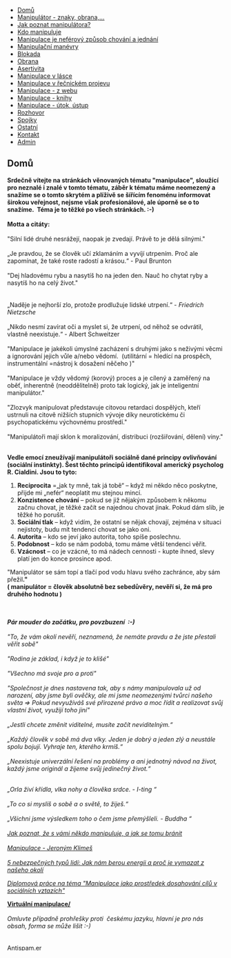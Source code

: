 <ul id="nav">
<li class="nav_element checked_menu" id="nav_Dom">
<a href="/Dom%26%23367%3B.htm" class="menu">Dom&#367;</a></li>
<li class="nav_element" id="nav_Manipultorznakyobrana">
<a href="/Manipul%E1tor-_-znaky%2C-obrana%2C-.--.--.-.htm" class="menu">Manipul&#225;tor - znaky, obrana,...</a></li>
<li class="nav_element" id="nav_Jakpoznatmanipultora">
<a href="/Jak-poznat-manipul%E1tora-f-.htm" class="menu">Jak poznat manipul&#225;tora?</a></li>
<li class="nav_element" id="nav_Kdomanipuluje">
<a href="/Kdo-manipuluje.htm" class="menu">Kdo manipuluje</a></li>
<li class="nav_element" id="nav_Manipulacejenefrovzpsobchovnajednn">
<a href="/Manipulace-je-nef-e2-rov%FD-zp%26%23367%3Bsob-chov%E1n%ED-a-jedn%E1n%ED.htm" class="menu">Manipulace je nef&#233;rov&#253; zp&#367;sob chov&#225;n&#237; a jedn&#225;n&#237;</a></li>
<li class="nav_element" id="nav_Manipulanmanvry">
<a href="/Manipula%26%23269%3Bn%ED-man-e2-vry.htm" class="menu">Manipula&#269;n&#237; man&#233;vry</a></li>
<li class="nav_element" id="nav_Blokada">
<a href="/Blokada.htm" class="menu">Blokada</a></li>
<li class="nav_element" id="nav_Obrana">
<a href="/Obrana.htm" class="menu">Obrana</a></li>
<li class="nav_element" id="nav_Asertivita">
<a href="/Asertivita.htm" class="menu">Asertivita</a></li>
<li class="nav_element" id="nav_Manipulacevlsce">
<a href="/Manipulace-v-l%E1sce.htm" class="menu">Manipulace v l&#225;sce</a></li>
<li class="nav_element" id="nav_Manipulacevenickmprojevu">
<a href="/Manipulace-v-%26%23345%3Be%26%23269%3Bnick-e2-m-projevu.htm" class="menu">Manipulace v &#345;e&#269;nick&#233;m projevu</a></li>
<li class="nav_element" id="nav_Manipulacezwebu">
<a href="/Manipulace-_-z-webu.htm" class="menu">Manipulace - z webu</a></li>
<li class="nav_element" id="nav_Manipulaceknihy">
<a href="/Manipulace-_-knihy.htm" class="menu">Manipulace - knihy</a></li>
<li class="nav_element" id="nav_Manipulacetokstup">
<a href="/Manipulace-_-%FAtok%2C-%FAstup.htm" class="menu">Manipulace - &#250;tok, &#250;stup</a></li>
<li class="nav_element" id="nav_Rozhovor">
<a href="/Rozhovor.htm" class="menu">Rozhovor</a></li>
<li class="nav_element" id="nav_Spojky">
<a href="/Spojky.htm" class="menu">Spojky</a></li>
<li class="nav_element" id="nav_Ostatn">
<a href="/Ostatn%ED.htm" class="menu">Ostatn&#237;</a></li>
<li class="nav_element" id="nav_Kontakt">
<a href="/Kontakt.htm" class="menu">Kontakt</a></li>
<li class="nav_element" id="nav_Admin">
<a href="/Admin.htm" class="menu">Admin</a></li>
				</ul>
			</div>
			<div id="content_container">
				<div id="pre_content"></div>
				<div id="content">
					<h2 id="title"><span>Dom&#367;</span></h2>
					<strong>Srde&#269;n&#283; v&iacute;tejte na str&aacute;nk&aacute;ch v&#283;novan&yacute;ch t&eacute;matu &quot;manipulace&quot;, slou&#382;&iacute;c&iacute; pro neznal&eacute; i znal&eacute; v tomto t&eacute;matu, z&aacute;b&#283;r k t&eacute;matu m&aacute;me neomezen&yacute; a sna&#382;&iacute;me se o tomto skryt&eacute;m a pl&iacute;&#382;iv&#283; se &scaron;&iacute;&#345;&iacute;c&iacute;m fenom&eacute;nu informovat &scaron;irokou ve&#345;ejnost, nejsme v&scaron;ak profesion&aacute;lov&eacute;, ale &uacute;porn&#283; se o to sna&#382;&iacute;me.&nbsp; T&eacute;ma je to t&#283;&#382;k&eacute; po v&scaron;ech str&aacute;nk&aacute;ch. :-)<br />
<br />
Motta a cit&aacute;ty: <br />
<br />
</strong>
<div id="stcpDiv" style="position: absolute; top: -1999px; left: -1988px;">Siln&iacute; lid&eacute; druh&eacute;&nbsp;<strong>nesr&aacute;&#382;ej&iacute;</strong>, naopak <strong>je</strong>&nbsp;zvedaj&iacute;. Pr&aacute;v&#283; to je d&#283;l&aacute; siln&yacute;mi.</div>
<div id="stcpDiv" style="position: absolute; top: -1999px; left: -1988px;">Siln&iacute; lid&eacute; druh&eacute;&nbsp;<strong>nesr&aacute;&#382;ej&iacute;</strong>, naopak <strong>je</strong>&nbsp;zvedaj&iacute;. Pr&aacute;v&#283; to je d&#283;l&aacute; siln&yacute;mi.</div>
<div id="stcpDiv" style="position: absolute; top: -1999px; left: -1988px;">Siln&iacute; lid&eacute; druh&eacute;&nbsp;<strong>nesr&aacute;&#382;ej&iacute;</strong>, naopak <strong>je</strong>&nbsp;zvedaj&iacute;. Pr&aacute;v&#283; to je d&#283;l&aacute; siln&yacute;mi.</div>
&quot;Siln&iacute; lid&eacute; druh&eacute; nesr&aacute;&#382;ej&iacute;, naopak je zvedaj&iacute;. Pr&aacute;v&#283; to je d&#283;l&aacute; siln&yacute;mi.&quot;<br />
<br />
&bdquo;Je pravdou, &#382;e se &#269;lov&#283;k u&#269;&iacute; zklam&aacute;n&iacute;m a vyv&iacute;j&iacute; utrpen&iacute;m. Pro&#269; ale zapom&iacute;nat, &#382;e tak&eacute; roste radost&iacute; a kr&aacute;sou.&ldquo;  - Paul Brunton<br />
<br />
&quot;Dej hladov&eacute;mu rybu a nasyt&iacute;&scaron; ho na jeden den. Nau&#269; ho chytat ryby a nasyt&iacute;&scaron; ho na cel&yacute; &#382;ivot.&quot;<br />
<br />
<br />
&bdquo;Nad&#283;je je nejhor&scaron;&iacute; zlo, proto&#382;e prodlu&#382;uje lidsk&eacute; utrpen&iacute;.&ldquo; - <em>Friedrich Nietzsche </em><br />
<br />
&bdquo;Nikdo nesm&iacute; zav&iacute;rat o&#269;i a myslet si, &#382;e utrpen&iacute;, od n&#283;ho&#382; se odvr&aacute;til, vlastn&#283; neexistuje.&ldquo;  - Albert Schweitzer <br />
<br />
&quot;Manipulace je jak&eacute;koli &uacute;mysln&eacute; zach&aacute;zen&iacute; s druh&yacute;mi jako s ne&#382;iv&yacute;mi v&#283;cmi a ignorov&aacute;n&iacute; jejich v&#367;le a/nebo v&#283;dom&iacute;.&nbsp; (utilit&aacute;rn&iacute; = hled&iacute;c&iacute; na prosp&#283;ch, <br />
instrument&aacute;ln&iacute; =n&aacute;stroj k dosa&#382;en&iacute; n&#283;&#269;eho )&quot;<br />
<br />
&quot;Manipulace je v&#382;dy v&#283;dom&yacute; (korov&yacute;) proces a je c&iacute;len&yacute; a zam&#283;&#345;en&yacute; na<br />
ob&#283;&#357;, inherentn&#283; (neodd&#283;liteln&#283;) proto tak logick&yacute;, jak je inteligentn&iacute; manipul&aacute;tor.&quot;<br />
<br />
&quot;Zlozvyk manipulovat p&#345;edstavuje citovou retardaci dosp&#283;l&yacute;ch, kte&#345;&iacute;<br />
ustrnuli na citov&#283; ni&#382;&scaron;&iacute;ch stupn&iacute;ch v&yacute;voje d&iacute;ky neurotick&eacute;mu &#269;i<br />
psychopatick&eacute;mu v&yacute;chovn&eacute;mu prost&#345;ed&iacute;.&quot;<br />
<br />
&quot;Manipul&aacute;to&#345;i maj&iacute; sklon k moralizov&aacute;n&iacute;, distribuci (roz&scaron;i&#345;ov&aacute;n&iacute;, d&#283;len&iacute;) viny.&quot;<br />
<br />
<p><strong>Vedle emoc&iacute; zneu&#382;&iacute;vaj&iacute; manipul&aacute;to&#345;i soci&aacute;ln&#283; dan&eacute; principy  ovliv&#328;ov&aacute;n&iacute; (soci&aacute;ln&iacute; instinkty). &Scaron;est t&#283;chto princip&#367; identifikoval  americk&yacute; psycholog R. Cialdini. Jsou to tyto:</strong></p>
<ol>
    <li><strong>Reciprocita</strong> =&bdquo;jak ty mn&#283;, tak j&aacute; tob&#283;&ldquo; &ndash; kdy&#382; mi n&#283;kdo n&#283;co poskytne, p&#345;ijde mi &bdquo;nef&eacute;r&ldquo; neoplatit mu stejnou minc&iacute;.</li>
    <li><strong>Konzistence chov&aacute;n&iacute;</strong>&nbsp;&ndash; pokud se ji&#382; n&#283;jak&yacute;m zp&#367;sobem  k&nbsp;n&#283;komu za&#269;nu chovat, je t&#283;&#382;k&eacute; za&#269;&iacute;t se najednou chovat jinak. Pokud  d&aacute;m slib, je t&#283;&#382;k&eacute; ho poru&scaron;it.</li>
    <li><strong>Soci&aacute;ln&iacute; tlak</strong>&nbsp;&ndash; kdy&#382; vid&iacute;m, &#382;e ostatn&iacute; se n&#283;jak chovaj&iacute;, zejm&eacute;na v&nbsp;situaci nejistoty, budu m&iacute;t tendenci chovat se jako oni.</li>
    <li><strong>Autorita</strong>&nbsp;&ndash; kdo se jev&iacute; jako autorita, toho sp&iacute;&scaron;e poslechnu.</li>
    <li><strong>Podobnost</strong>&nbsp;&ndash; kdo se n&aacute;m podob&aacute;, tomu m&aacute;me v&#283;t&scaron;&iacute; tendenci v&#283;&#345;it.</li>
    <li><strong>Vz&aacute;cnost</strong>&nbsp;&ndash; co je vz&aacute;cn&eacute;, to m&aacute; n&aacute;dech cennosti - kupte ihned, slevy plat&iacute; jen do konce prosince apod.</li>
</ol>
<div id="stcpDiv" style="position: absolute; top: -1999px; left: -1988px;">Siln&iacute; lid&eacute; druh&eacute;&nbsp;<strong>nesr&aacute;&#382;ej&iacute;</strong>, naopak <strong>je</strong>&nbsp;zvedaj&iacute;. Pr&aacute;v&#283; to je d&#283;l&aacute; siln&yacute;mi.</div>
&quot;Manipul&aacute;tor se s&aacute;m top&iacute; a tla&#269;&iacute; pod vodu hlavu sv&eacute;ho zachr&aacute;nce, aby s&aacute;m p&#345;e&#382;il<strong>.&quot;<br />
</strong><strong>( manipul&aacute;tor = &#269;lov&#283;k absolutn&#283; bez sebed&#367;v&#283;ry, nev&#283;&#345;&iacute; si, &#382;e m&aacute; pro druh&eacute;ho hodnotu )<br />
<br />
<br />
</strong>
<p><strong><em>P&aacute;r mouder </em><em><em>do za&#269;&aacute;tku,</em> pro povzbuzen&iacute;&nbsp; :-)</em></strong><em><br />
<br />
&quot;To, &#382;e v&aacute;m okol&iacute; nev&#283;&#345;&iacute;, neznamen&aacute;, &#382;e nem&aacute;te pravdu a &#382;e jste p&#345;estali v&#283;&#345;it sob&#283;&quot;<br />
<br />
&quot;Rodina je z&aacute;klad, i kdy&#382; je to kli&scaron;&eacute;&quot;<br />
<br />
&quot;V&scaron;echno m&aacute; svoje pro a proti&quot;<br />
<br />
&quot;Spole&#269;nost je dnes nastavena tak, aby s n&aacute;my manipulovala u&#382; od narozen&iacute;, aby jsme byli ov&#283;&#269;ky, ale mi jsme neomezen&yacute;mi tv&#367;rci na&scaron;eho sv&#283;ta =&gt; Pokud nevyu&#382;&iacute;v&aacute;&scaron; sv&eacute; p&#345;irozen&eacute; pr&aacute;vo a moc &#345;&iacute;dit a realizovat sv&#367;j vlastn&iacute; &#382;ivot, vyu&#382;ij&iacute; toho jin&iacute;&quot;<br />
<br />
</em><em><em>&bdquo;Jestli chcete zm&#283;nit viditeln&eacute;, mus&iacute;te za&#269;&iacute;t neviditeln&yacute;m.&ldquo;<br />
</em><br />
</em><em>&bdquo;Ka&#382;d&yacute; &#269;lov&#283;k v sob&#283; m&aacute; dva vlky. Jeden je dobr&yacute; a jeden zl&yacute; a neust&aacute;le spolu bojuj&iacute;. Vyhraje ten, kter&eacute;ho krm&iacute;&scaron;.&ldquo;<br />
</em><br />
<em>&bdquo;Neexistuje univerz&aacute;ln&iacute; &#345;e&scaron;en&iacute; na probl&eacute;my a ani jednotn&yacute; n&aacute;vod na &#382;ivot, ka&#382;d&yacute; jsme origin&aacute;l a &#382;ijeme sv&#367;j jedine&#269;n&yacute; &#382;ivot.&ldquo;</em></p>
<p><em><br />
</em><em>&bdquo;Orla &#382;iv&iacute; k&#345;&iacute;dla, vlka nohy a &#269;lov&#283;ka srdce. - I-ting &ldquo;<br />
</em><em><br />
<em><em><em><em>&bdquo;To co si mysl&iacute;&scaron; o sob&#283; a o sv&#283;t&#283;, to &#382;ije&scaron;.&ldquo;<br />
<br />
</em></em> </em>&bdquo;V&scaron;ichni jsme v&yacute;sledkem toho o &#269;em jsme p&#345;em&yacute;&scaron;leli. - Buddha &ldquo;<br />
<br />
<a href="http://www.forbes.cz/jak-poznat-ze-s-vami-nekdo-manipuluje-a-jak-se-tomu-branit/" target="_blank">Jak poznat, &#382;e s v&aacute;mi n&#283;kdo manipuluje, a jak se tomu br&aacute;nit</a><br />
<br />
<a target="_blank" href="http://www.venzkrabice.cz/files/uploads/materialy/Manipulace-JKlimes.pdf">Manipulace - Jeron&yacute;m Klime&scaron;</a><br />
<br />
<a href="https://www.firstclass.cz/2015/08/5-nebezpecnych-typu-lidi-jak-nam-berou-energii-a-proc-je-vymazat-z-naseho-okoli/" target="_blank">5 nebezpe&#269;n&yacute;ch typ&#367; lid&iacute;: Jak n&aacute;m berou energii a pro&#269; je vymazat z na&scaron;eho okol&iacute;</a><br />
</em></em></p>
<p><em><a href="http://digilib.k.utb.cz/bitstream/10563/7323/1/&scaron;ev&#269;&iacute;kov&aacute;_2008_dp.pdf" target="_blank">Diplomov&aacute; pr&aacute;ce na t&eacute;ma &quot;Manipulace jako prost&#345;edek dosahov&aacute;n&iacute; c&iacute;l&#367; v soci&aacute;ln&iacute;ch vztaz&iacute;ch&quot;</a><br />
</em></p>
<strong><a href="http://neovlivni.cz/metody-virtualni-manipulace-jak-je-cte-prukopnik-internetu-michal-illich/" target="_blank">Virtu&aacute;ln&iacute; manipulace/</a><br />
<br />
</strong><em>Omluvte p&#345;&iacute;padn&#283; proh&#345;e&scaron;ky proti&nbsp; &#269;esk&eacute;mu jazyku, hlavn&iacute; je pro n&aacute;s obsah, forma se m&#367;&#382;e li&scaron;it :-)</em><br />
<br />
<br />
<a href="http://antispam.er.cz/"><img width="80" border="0" height="15" src="http://as.er.cz/as.gif" alt="Antispam.er.cz" /></a> 
